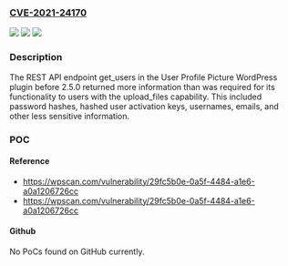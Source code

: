 ### [CVE-2021-24170](https://cve.mitre.org/cgi-bin/cvename.cgi?name=CVE-2021-24170)
![](https://img.shields.io/static/v1?label=Product&message=User%20Profile%20Picture&color=blue)
![](https://img.shields.io/static/v1?label=Version&message=2.5.0%3C%202.5.0%20&color=brighgreen)
![](https://img.shields.io/static/v1?label=Vulnerability&message=CWE-200%20Information%20Exposure&color=brighgreen)

### Description

The REST API endpoint get_users in the User Profile Picture WordPress plugin before 2.5.0 returned more information than was required for its functionality to users with the upload_files capability. This included password hashes, hashed user activation keys, usernames, emails, and other less sensitive information.

### POC

#### Reference
- https://wpscan.com/vulnerability/29fc5b0e-0a5f-4484-a1e6-a0a1206726cc
- https://wpscan.com/vulnerability/29fc5b0e-0a5f-4484-a1e6-a0a1206726cc

#### Github
No PoCs found on GitHub currently.

